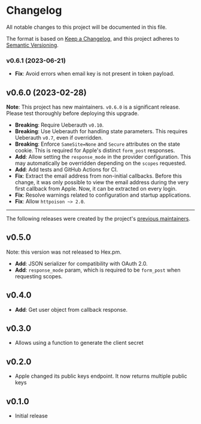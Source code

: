 # Changelog

All notable changes to this project will be documented in this file.

The format is based on [Keep a Changelog](https://keepachangelog.com/en/1.0.0/),
and this project adheres to [Semantic Versioning](https://semver.org/spec/v2.0.0.html).

### v0.6.1 (2023-06-21)

* **Fix**: Avoid errors when email key is not present in token payload.

## v0.6.0 (2023-02-28)

**Note**: This project has new maintainers.
`v0.6.0` is a significant release.
Please test thoroughly before deploying this upgrade.

* **Breaking**: Require Ueberauth `v0.10`.
* **Breaking**: Use Ueberauth for handling state parameters.
  This requires Ueberauth `v0.7`, even if overridden.
* **Breaking**: Enforce `SameSite=None` and `Secure` attributes on the state cookie.
  This is required for Apple's distinct `form_post` responses.
* **Add**: Allow setting the `response_mode` in the provider configuration.
  This may automatically be overridden depending on the `scopes` requested.
* **Add**: Add tests and GitHub Actions for CI.
* **Fix**: Extract the email address from non-initial callbacks.
  Before this change, it was only possible to view the email address during the very first callback from Apple.
  Now, it can be extracted on every login.
* **Fix**: Resolve warnings related to configuration and startup applications.
* **Fix**: Allow `httpoison ~> 2.0`.

---

The following releases were created by the project's [previous maintainers](https://github.com/loopsocial/ueberauth_apple).

## v0.5.0

Note: this version was not released to Hex.pm.

* **Add**: JSON serializer for compatibility with OAuth 2.0.
* **Add**: `response_mode` param, which is required to be `form_post` when requesting scopes.

## v0.4.0

* **Add**: Get user object from callback response.

## v0.3.0

* Allows using a function to generate the client secret

## v0.2.0

* Apple changed its public keys endpoint. It now returns multiple public keys

## v0.1.0

* Initial release

